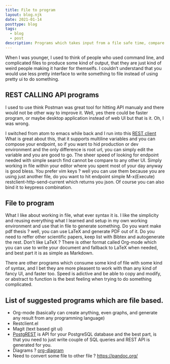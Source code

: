 ```yaml
---
title: File to program
layout: blog.njk
date: 2021-01-14
posttype: blog
tags:
  - blog
  - post
description: Programs which takes input from a file safe time, compare to ui based programs needing to redo a lot of work.
---
```



When I was younger, I used to think of people who used command line, and complicated files to produce some kind of output, that they are just kind of weird people making it harder for themselfs. I couldn&rsquo;t understand that you would use less pretty interface to write something to file instead of using pretty ui to do something.


## REST CALLING API programs

I used to use think Postman was great tool for hitting API manualy and there would not be other way to improve it. Well, yes there could be faster program, or maybe desktop application instead of web UI but that is it. Oh, I was wrong.

I switched from atom to emacs while back and I run into this [REST client](https://github.com/pashky/restclient.el)
 What is great about this, that it supports multiline variables and you can compose your endpoint, so if you want to hid production or dev environment and the only difference is root url, you can simply edit the variable and you are good to go. The sheer speed of looking for endpoint needed with simple search find cannot be compare to any other UI. Simply working in file within your editor where you spent most of your day anyway is good bless. You prefer vim keys ? well you can use them because you are using just another file, do you want to hit endpoint simple M-x(Execute) restclient-http-send-current which returns you json. Of course you can also bind it to keypress combination.


## File to program

What I like about working in file, what ever syntax it is. I like the simplicity and reusing everything what I learned and setup in my own working environment and use that in file to generate something. Do you want make pdf thesis ? well, you can use LaTeX and generate PDF out of it. Do you need to reffer other scientific papers, keep list with Bibtex and autogenerate the rest. Don&rsquo;t like LaTeX ? There is other format called Org-mode which you can use to write your document and fallback to LaTeX when needed, and best part it is as simple as Markdown.

There are other programs which consume some kind of file with some kind of syntax, and I bet they are more pleasent to work with than any kind of fancy UI, and faster too. Speed is adictive and be able to copy and modify, or abstract to function is the best feeling when trying to do something complicated.


## List of suggested programs which are file based.

-   Org-mode (basically can create anything, even graphs, and generate any result from any programming language)
-   Restclient.el
-   Magit (text based git ui)
-   [PostgREST](https://github.com/PostgREST/postgrest) is API for your PostgreSQL database and the best part, is that you need to just write couple of SQL queries and REST API is generated for you.
-   Diagrams ? [org-diagram ](http://lgfang.github.io/computer/2015/12/11/org-diagram)
-   Need to convert some file to other file ? <https://pandoc.org/>


